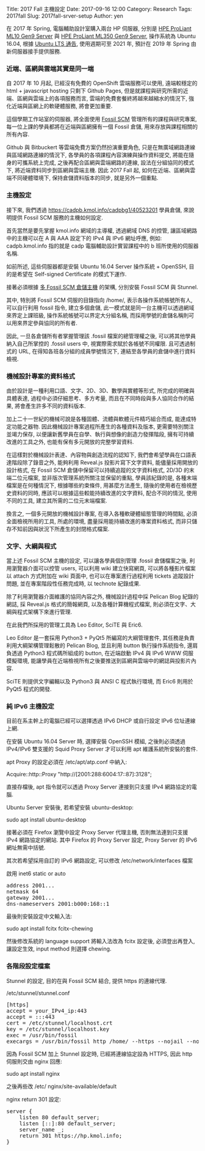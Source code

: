 Title: 2017 Fall 主機設定
Date: 2017-09-16 12:00
Category: Research
Tags: 2017fall
Slug: 2017fall-srver-setup
Author: yen

在 2017 年 Spring, 電腦輔助設計室購入兩台 HP 伺服器, 分別是 <a href="https://www.hpe.com/h20195/v2/GetPDF.aspx/c04922941.pdf">HPE ProLiant ML10 Gen9 Server</a> 與 <a href="https://www.hpe.com/h20195/v2/getpdf.aspx/c04375628.pdf">HPE ProLiant ML350 Gen9 Server</a>, 操作系統為 Ubuntu 16.04, 根據 <a href="https://www.ubuntu.com/info/release-end-of-life">Ubuntu LTS 通告</a>, 使用週期可至 2021 年, 預計在 2019 年 Spring 由新伺服器接手提供服務.

<!-- PELICAN_END_SUMMARY -->

### 近端、區網與雲端其實是同一端

自 2017 年 10 月起, 已經沒有免費的 OpenShift 雲端服務可以使用, 遠端較穩定的 html + javascript hosting 只剩下 Github Pages, 但是就課程與研究所需的近端、區網與雲端上的各項服務而言, 雲端的免費套餐終將越來越縮水的情況下, 強化近端與區網上的軟硬體服務, 將會更加重要.

這個學期工作站室的伺服器, 將全面使用 <a href="https://www.fossil-scm.org">Fossil SCM</a> 管理所有的課程與研究專案, 每一位上課的學員都將在近端與區網擁有一個 Fossil 倉儲, 用來存放與課程相關的所有內容.

Github 與 Bitbuckert 等雲端免費方案仍然扮演重要角色, 只是在無廣域網路連線與區域網路連線的情況下, 各學員的各項課程內容演練與操作資料提交, 將能在隨身的可攜系統上完成, 之後再配合區網與雲端網路的連線, 設法在分組協同的模式下, 將近端資料同步到區網與雲端主機. 因此 2017 Fall 起, 如何在近端、區網與雲端不同硬體環境下, 保持倉儲資料版本的同步, 就是另外一個重點.

### 主機設定

接下來, 我們透過 <a href="https://cadpb.kmol.info/cadpbg1/40523201">https://cadpb.kmol.info/cadpbg1/40523201</a> 學員倉儲, 來說明提供 Fossil SCM 服務的主機如何設定.

首先當然是要先掌握 kmol.info 網域的主導權, 透過網域 DNS 的控管, 讓區域網路中的主機可以在 A 與 AAA 設定下的 IPv4 與 IPv6 網址呼應, 例如: cadpb.kmol.info 指的就是 cadp 電腦輔助設計實習課程中的 b 班所使用的伺服器名稱.

如前所述, 這些伺服器都是安裝 Ubuntu 16.04 Server 操作系統 + OpenSSH, 目的是希望在 Self-signed Certificate 的模式下運作.

接著必須根據 <a href="create-a-multi-repository-fossil-scm-server.html">多 Fossil SCM 倉儲主機</a> 的架構, 分別安裝 Fossil SCM 與 Stunnel.

其中, 特別將 Fossil SCM 伺服的目錄指向 /home/, 表示各操作系統帳號所有人, 可以自行利用 fossil 指令, 建立多個倉儲, 此一模式就是同一台主機可以透過網域來界定上課班級, 操作系統帳號可以界定大分組名稱, 而採用學號的倉儲名稱則可以用來界定參與協同的所有者.

因此, 一旦各倉儲所有者掌握管理該 .fossil 檔案的總管理權之後, 可以將其他學員納入自己所掌控的 .fossil users 中, 視實際需求賦於各帳號不同權限. 且可透過制式的 URL, 在得知各班各分組的成員學號情況下, 連結至各學員的倉儲中進行資料檢視.

### 機械設計專案的資料格式

由於設計是一種利用口語、文字、2D、3D、數學與實體等形式, 所完成的明確與具體表達, 過程中必須仔細思考、多方考量, 而且在不同時段與多人協同合作的結果, 將會產生許多不同的資料版本.

加上二十一世紀的機械可說是各種固體、流體與軟體元件精巧組合而成, 能達成特定功能之器物. 因此機械設計專案過程所產生的各種資料及版本, 更需要特別關注並竭力保存, 以便讓新舊學員在自學、執行與想像的創造力發揮階段, 擁有可持續改進的工具之外, 也能有保有多元開放的完整學習資料.

在這樣對於機械設計表達、內容物與創造流程的認知下, 我們會希望學員在口語表達階段除了錄音之外, 能夠利用 Reveal.js 投影片寫下文字資料, 能儘量採用開放的設計格式, 在 Fossil SCM 倉儲中保留可以持續追蹤的文字資料格式, 2D/3D 的末端二位元檔案, 並非版次管理系統所關注並保留的重點, 學員該紀錄的是, 各種末端檔案是在何種情況下, 根據哪些約束條件, 用甚麼方法產生, 隨後的使用者在檢視歷史資料的同時, 應該可以根據這些較能持續改進的文字資料, 配合不同的情況, 使用不同的工具, 建立其所需的二位元末端檔案.

換言之, 一個多元開放的機械設計專案, 在導入各種軟硬體組態管理的時間點, 必須全面檢視所用的工具, 所處的環境, 盡量採用能持續改進的專案資料格式, 而非只儲存不知前因與狀況下所產生的封閉格式檔案.

### 文字、大綱與程式

當上述 Fossil SCM 主機的設定, 可以讓各學員個別管理 .fossil 倉儲檔案之後, 
利用瀏覽器介面可以控管 users, 可以利用  wiki 建立快寫網頁, 可以將各種影片檔案以 attach 方式附加在 wiki 頁面中, 也可以在專案進行過程利用 tickets 追蹤設計問題, 並在專案階段性任務完成時, 以 technote 紀錄成果.

除了利用瀏覽器介面維護的協同內容之外, 機械設計過程中採 Pelican Blog 紀錄的網誌, 採 Reveal.js 格式的簡報網頁, 以及各種計算機程式檔案, 則必須在文字、大綱與程式架構下來進行管理.

在此我們所採用的管理工具為 Leo Editor, SciTE 與 Eric6.

Leo Editor 是一套採用 Python3 + PyQt5 所編寫的大綱管理套件, 其任務是負責利用大綱架構管理鬆散的 Pelican Blog, 並且利用 button 執行操作系統指令, 還肩負透過 Python3 程式碼所組成的 button, 在近端啟動 IPv4 與 IPv6 WWW 伺服模擬環境, 能讓學員在近端檢視所有之後要推送到區網與雲端中的網誌與投影片內容.

SciTE 則提供文字編輯以及 Python3 與 ANSI C 程式執行環境, 而 Eric6 則用於 PyQt5 程式的開發.

### 純 IPv6 主機設定

目前在系主幹上的電腦已經可以選擇透過 IPv6 DHCP 或自行設定 IPv6 位址連線上網. 

在安裝  Ubuntu 16.04 Server 時, 選擇安裝 OpenSSH 模組, 之後則必須透過 IPv4/IPv6 雙支援的 Squid Proxy Server 才可以利用 apt 維護系統所安裝的套件.

apt Proxy 的設定必須在 /etc/apt/atp.conf 中納入:

Acquire::http::Proxy "http://[2001:288:6004:17::87]:3128";
 
直接存檔後, apt 指令就可以透過 Proxy Server 連接到只支援 IPv4 網路協定的電腦.
 
Ubuntu Server 安裝後, 若希望安裝 ubuntu-desktop:
 
sudo apt install ubuntu-desktop

接著必須在 Firefox 瀏覽中設定 Proxy Server 代理主機, 否則無法連到只支援 IPv4 網路協定的網站. 其中 Firefox 的 Proxy Server 設定, Proxy Server 的 IPv6 網址無需中括號.

其次若希望採用自訂的 IPv6 網路設定, 可以修改 /etc/network/interfaces 檔案

啟用 inet6 static or auto 

<pre class="brush: python">
address 2001... 
netmask 64 
gateway 2001... 
dns-nameservers 2001:b000:168::1
</pre>

最後則安裝設定中文輸入法:

sudo apt install fcitx fcitx-chewing

然後修改系統的 language support 將輸入法改為 fcitx 設定後, 必須登出再登入, 讓設定生效, input method 則選擇 chewing.

### 各階段設定檔案

Stunnel 的設定, 目的在與 Fossil SCM 結合, 提供 https 的連線代理.

/etc/stunnel/stunnel.conf

<pre class="brush: python">
[https]
accept = your_IPv4_ip:443
accept = :::443
cert = /etc/stunnel/localhost.crt
key = /etc/stunnel/localhost.key
exec = /usr/bin/fossil
execargs = /usr/bin/fossil http /home/ --https --nojail --notfound user/default
</pre>

因為 Fossil SCM 加上 Stunnel 設定時, 已經將連線協定設為 HTTPS, 因此 http 伺服則交由 nginx 回應:

sudo apt install nginx

之後再些改 /etc/ nginx/site-available/default

nginx return 301 設定:

<pre class="brush:python">
server {
	listen 80 default_server;
	listen [::]:80 default_server;
	server_name _;
	return 301 https://hp.kmol.info;
}
</pre>